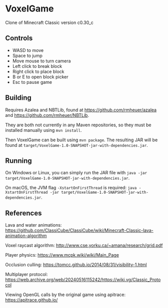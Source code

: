 # VoxelGame

Clone of Minecraft Classic version c0.30_c

## Controls

- WASD to move
- Space to jump
- Move mouse to turn camera
- Left click to break block
- Right click to place block
- B or E to open block picker
- Esc to pause game

## Building

Requires Azalea and NBTLib, found at https://github.com/rmheuer/azalea and
https://github.com/rmheuer/NBTLib.

They are both not currently in any Maven repositories, so they must be installed
manually using `mvn install`.

Then VoxelGame can be built using `mvn package`. The resulting JAR will be
found at `target/VoxelGame-1.0-SNAPSHOT-jar-with-dependencies.jar`.

## Running

On Windows or Linux, you can simply run the JAR file with
`java -jar target/VoxelGame-1.0-SNAPSHOT-jar-with-dependencies.jar`.

On macOS, the JVM flag `-XstartOnFirstThread` is required:
`java -XstartOnFirstThread -jar target/VoxelGame-1.0-SNAPSHOT-jar-with-dependencies.jar`.

## References

Lava and water animations: https://github.com/ClassiCube/ClassiCube/wiki/Minecraft-Classic-lava-animation-algorithm

Voxel raycast algorithm: http://www.cse.yorku.ca/~amana/research/grid.pdf

Player physics: https://www.mcpk.wiki/wiki/Main_Page

Occlusion culling: https://tomcc.github.io/2014/08/31/visibility-1.html

Multiplayer protocol: https://web.archive.org/web/20240516115242/https://wiki.vg/Classic_Protocol

Viewing OpenGL calls by the original game using apitrace: https://apitrace.github.io/
